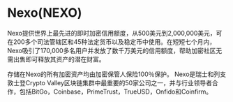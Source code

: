 # Nexo(NEXO)

Nexo提供世界上最先进的即时加密信用额度，从500美元到2,000,000美元，可在200多个司法管辖区和45种法定货币以及稳定币中使用。在短短七个月内，Nexo吸引了170,000多名用户并发放了数千万美元的信用额度，帮助加密社区无需出售即可释放其资产的潜在财富。

存储在Nexo的所有加密资产均由加密保管人保险100％保护。 Nexo是瑞士和列支敦士登Crypto Valley区块链集群中最重要的50家公司之一，并与行业领导者合作，包括BitGo，Coinbase，PrimeTrust，TrueUSD，Onfido和Coinfirm。
